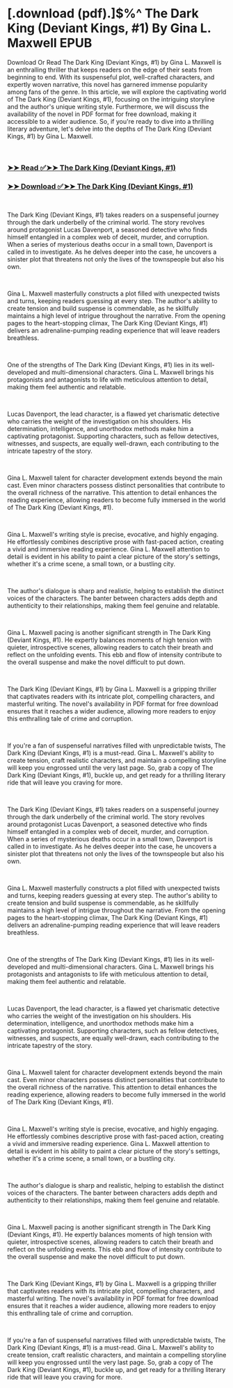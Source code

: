 # [.download (pdf).]$%^ The Dark King (Deviant Kings, #1) By Gina L. Maxwell EPUB

<p>Download Or Read The Dark King (Deviant Kings, #1) by Gina L. Maxwell is an enthralling thriller that keeps readers on the edge of their seats from beginning to end. With its suspenseful plot, well-crafted characters, and expertly woven narrative, this novel has garnered immense popularity among fans of the genre. In this article, we will explore the captivating world of The Dark King (Deviant Kings, #1), focusing on the intriguing storyline and the author's unique writing style. Furthermore, we will discuss the availability of the novel in PDF format for free download, making it accessible to a wider audience. So, if you're ready to dive into a thrilling literary adventure, let's delve into the depths of The Dark King (Deviant Kings, #1) by Gina L. Maxwell.</p>
<p>&nbsp;</p>

### [➤➤ Read ✅➤➤ The Dark King (Deviant Kings, #1)](https://thehelpfulbooks.blogspot.com/id/60316870)

### [➤➤ Download ✅➤➤ The Dark King (Deviant Kings, #1)](https://thehelpfulbooks.blogspot.com/id/60316870)

<p>&nbsp;</p>
<p>The Dark King (Deviant Kings, #1) takes readers on a suspenseful journey through the dark underbelly of the criminal world. The story revolves around protagonist Lucas Davenport, a seasoned detective who finds himself entangled in a complex web of deceit, murder, and corruption. When a series of mysterious deaths occur in a small town, Davenport is called in to investigate. As he delves deeper into the case, he uncovers a sinister plot that threatens not only the lives of the townspeople but also his own.</p>
<p>&nbsp;</p>
<p>Gina L. Maxwell masterfully constructs a plot filled with unexpected twists and turns, keeping readers guessing at every step. The author's ability to create tension and build suspense is commendable, as he skillfully maintains a high level of intrigue throughout the narrative. From the opening pages to the heart-stopping climax, The Dark King (Deviant Kings, #1) delivers an adrenaline-pumping reading experience that will leave readers breathless.</p>
<p>&nbsp;</p>
<p>One of the strengths of The Dark King (Deviant Kings, #1) lies in its well-developed and multi-dimensional characters. Gina L. Maxwell brings his protagonists and antagonists to life with meticulous attention to detail, making them feel authentic and relatable.</p>
<p>&nbsp;</p>
<p>Lucas Davenport, the lead character, is a flawed yet charismatic detective who carries the weight of the investigation on his shoulders. His determination, intelligence, and unorthodox methods make him a captivating protagonist. Supporting characters, such as fellow detectives, witnesses, and suspects, are equally well-drawn, each contributing to the intricate tapestry of the story.</p>
<p>&nbsp;</p>
<p>Gina L. Maxwell talent for character development extends beyond the main cast. Even minor characters possess distinct personalities that contribute to the overall richness of the narrative. This attention to detail enhances the reading experience, allowing readers to become fully immersed in the world of The Dark King (Deviant Kings, #1).</p>
<p>&nbsp;</p>
<p>Gina L. Maxwell's writing style is precise, evocative, and highly engaging. He effortlessly combines descriptive prose with fast-paced action, creating a vivid and immersive reading experience. Gina L. Maxwell attention to detail is evident in his ability to paint a clear picture of the story's settings, whether it's a crime scene, a small town, or a bustling city.</p>
<p>&nbsp;</p>
<p>The author's dialogue is sharp and realistic, helping to establish the distinct voices of the characters. The banter between characters adds depth and authenticity to their relationships, making them feel genuine and relatable.</p>
<p>&nbsp;</p>
<p>Gina L. Maxwell pacing is another significant strength in The Dark King (Deviant Kings, #1). He expertly balances moments of high tension with quieter, introspective scenes, allowing readers to catch their breath and reflect on the unfolding events. This ebb and flow of intensity contribute to the overall suspense and make the novel difficult to put down.</p>
<p>&nbsp;</p>
<p>The Dark King (Deviant Kings, #1) by Gina L. Maxwell is a gripping thriller that captivates readers with its intricate plot, compelling characters, and masterful writing. The novel's availability in PDF format for free download ensures that it reaches a wider audience, allowing more readers to enjoy this enthralling tale of crime and corruption.</p>
<p>&nbsp;</p>
<p>If you're a fan of suspenseful narratives filled with unpredictable twists, The Dark King (Deviant Kings, #1) is a must-read. Gina L. Maxwell's ability to create tension, craft realistic characters, and maintain a compelling storyline will keep you engrossed until the very last page. So, grab a copy of The Dark King (Deviant Kings, #1), buckle up, and get ready for a thrilling literary ride that will leave you craving for more.</p>
<p>&nbsp;</p>
<p>The Dark King (Deviant Kings, #1) takes readers on a suspenseful journey through the dark underbelly of the criminal world. The story revolves around protagonist Lucas Davenport, a seasoned detective who finds himself entangled in a complex web of deceit, murder, and corruption. When a series of mysterious deaths occur in a small town, Davenport is called in to investigate. As he delves deeper into the case, he uncovers a sinister plot that threatens not only the lives of the townspeople but also his own.</p>
<p>&nbsp;</p>
<p>Gina L. Maxwell masterfully constructs a plot filled with unexpected twists and turns, keeping readers guessing at every step. The author's ability to create tension and build suspense is commendable, as he skillfully maintains a high level of intrigue throughout the narrative. From the opening pages to the heart-stopping climax, The Dark King (Deviant Kings, #1) delivers an adrenaline-pumping reading experience that will leave readers breathless.</p>
<p>&nbsp;</p>
<p>One of the strengths of The Dark King (Deviant Kings, #1) lies in its well-developed and multi-dimensional characters. Gina L. Maxwell brings his protagonists and antagonists to life with meticulous attention to detail, making them feel authentic and relatable.</p>
<p>&nbsp;</p>
<p>Lucas Davenport, the lead character, is a flawed yet charismatic detective who carries the weight of the investigation on his shoulders. His determination, intelligence, and unorthodox methods make him a captivating protagonist. Supporting characters, such as fellow detectives, witnesses, and suspects, are equally well-drawn, each contributing to the intricate tapestry of the story.</p>
<p>&nbsp;</p>
<p>Gina L. Maxwell talent for character development extends beyond the main cast. Even minor characters possess distinct personalities that contribute to the overall richness of the narrative. This attention to detail enhances the reading experience, allowing readers to become fully immersed in the world of The Dark King (Deviant Kings, #1).</p>
<p>&nbsp;</p>
<p>Gina L. Maxwell's writing style is precise, evocative, and highly engaging. He effortlessly combines descriptive prose with fast-paced action, creating a vivid and immersive reading experience. Gina L. Maxwell attention to detail is evident in his ability to paint a clear picture of the story's settings, whether it's a crime scene, a small town, or a bustling city.</p>
<p>&nbsp;</p>
<p>The author's dialogue is sharp and realistic, helping to establish the distinct voices of the characters. The banter between characters adds depth and authenticity to their relationships, making them feel genuine and relatable.</p>
<p>&nbsp;</p>
<p>Gina L. Maxwell pacing is another significant strength in The Dark King (Deviant Kings, #1). He expertly balances moments of high tension with quieter, introspective scenes, allowing readers to catch their breath and reflect on the unfolding events. This ebb and flow of intensity contribute to the overall suspense and make the novel difficult to put down.</p>
<p>&nbsp;</p>
<p>The Dark King (Deviant Kings, #1) by Gina L. Maxwell is a gripping thriller that captivates readers with its intricate plot, compelling characters, and masterful writing. The novel's availability in PDF format for free download ensures that it reaches a wider audience, allowing more readers to enjoy this enthralling tale of crime and corruption.</p>
<p>&nbsp;</p>
<p>If you're a fan of suspenseful narratives filled with unpredictable twists, The Dark King (Deviant Kings, #1) is a must-read. Gina L. Maxwell's ability to create tension, craft realistic characters, and maintain a compelling storyline will keep you engrossed until the very last page. So, grab a copy of The Dark King (Deviant Kings, #1), buckle up, and get ready for a thrilling literary ride that will leave you craving for more.</p>
<p>&nbsp;</p>
